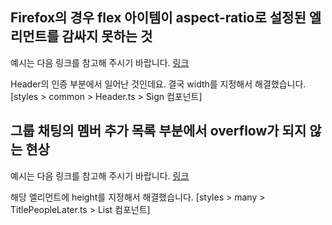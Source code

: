 ## Firefox의 경우 flex 아이템이 aspect-ratio로 설정된 엘리먼트를 감싸지 못하는 것

예시는 다음 링크를 참고해 주시기 바랍니다. [링크](https://badascoding.net/in-firefox-a-flex-item-does-not-wrap-an-aspect-ratioed-child)

Header의 인증 부분에서 일어난 것인데요. 결국 width를 지정해서 해결했습니다. [styles > common > Header.ts > Sign 컴포넌트]

## 그룹 채팅의 멤버 추가 목록 부분에서 overflow가 되지 않는 현상

예시는 다음 링크를 참고해 주시기 바랍니다. [링크](https://badascoding.net/using-overflow-in-flex-grow)

해당 엘리먼트에 height를 지정해서 해결했습니다. [styles > many > TitlePeopleLater.ts > List 컴포넌트]
